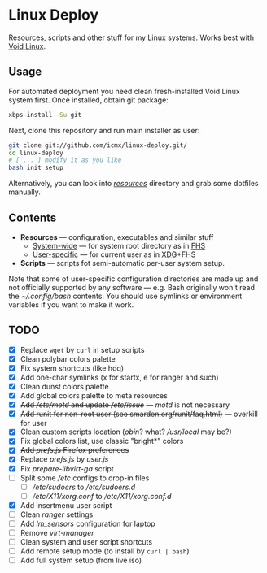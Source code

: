 # Linux Deploy

Resources, scripts and other stuff for my Linux systems. Works best with [Void Linux](https://www.voidlinux.eu/).

## Usage

For automated deployment you need clean fresh-installed Void Linux system first. Once installed, obtain git package:

```sh
xbps-install -Su git
```

Next, clone this repository and run main installer as user:

```sh
git clone git://github.com/icmx/linux-deploy.git/
cd linux-deploy
# [ ... ] modify it as you like
bash init setup
```

Alternatively, you can look into [*resources*](resources) directory and grab some dotfiles manually.

## Contents

  - **Resources** — configuration, executables and similar stuff
    - [System-wide](resources/root) — for system root directory as in [FHS](//en.wikipedia.org/wiki/Filesystem_Hierarchy_Standard)
    - [User-specific](resources/user) — for current user as in [XDG](//standards.freedesktop.org/basedir-spec/latest/)+FHS
  - **Scripts** — scripts fot semi-automatic per-user system setup.

Note that some of user-specific configuration directories are made up and not officially supported by any software — e.g. Bash originally won't read the *~/.config/bash* contents. You should use symlinks or environment variables if you want to make it work.

## TODO

  - [x] Replace `wget` by `curl` in setup scripts
  - [x] Clean polybar colors palette
  - [x] Fix system shortcuts (like hdq)
  - [x] Add one-char symlinks (x for startx, e for ranger and such)
  - [x] Clean dunst colors palette
  - [x] Add global colors palette to meta resources
  - [x] ~~Add */etc/motd* and update */etc/issue*~~ — *motd* is not necessary
  - [x] ~~Add runit for non-root user (see smarden.org/runit/faq.html)~~ — overkill for user
  - [x] Clean custom scripts location (*obin*? what? */usr/local* may be?)
  - [x] Fix global colors list, use classic "bright\*" colors
  - [x] ~~Add *prefs.js* Firefox preferences~~
  - [x] Replace *prefs.js* by *user.js*
  - [x] Fix *prepare-libvirt-ga* script
  - [ ] Split some */etc* configs to drop-in files
    - [ ] */etc/sudoers* to */etc/sudoers.d*
    - [ ] */etc/X11/xorg.conf* to */etc/X11/xorg.conf.d*
  - [x] Add insertmenu user script
  - [ ] Clean *ranger* settings
  - [ ] Add *lm_sensors* configuration for laptop
  - [ ] Remove *virt-manager*
  - [ ] Clean system and user script shortcuts
  - [ ] Add remote setup mode (to install by `curl | bash`)
  - [ ] Add full system setup (from live iso)
